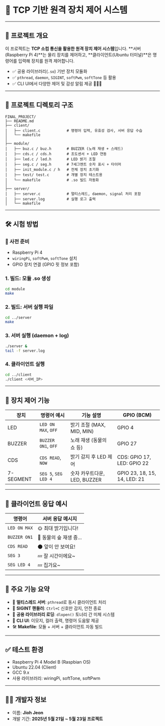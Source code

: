 # 📡 TCP 기반 원격 장치 제어 시스템

---

## 📌 프로젝트 개요

이 프로젝트는 **TCP 소컴 통신을 활용한 원격 장치 제어 시스템**입니다.
\*\*서버(Raspberry Pi 4)\*\*는 물리 장치를 제어하고, \*\*클라이언트(Ubuntu 터미널)\*\*은 명령어를 입력해 장치를 원격 제어합니다.

* ✅ 공용 라이브러리(`.so`) 기반 장치 모듈화
* ✅ `pthread`, `daemon`, `SIGINT`, `softPwm`, `softTone` 등 활용
* ✅ CLI UI에서 다양한 제어 및 감성 알림 제공 🎵🌑🌞

---

## 📂 프로젝트 디렉토리 구조

```
FINAL_PROJECT/
├── README.md
├── client/
│   ├── client.c            # 명령어 입력, 유효성 검사, 서버 응답 수습
│   └── makefile
│
├── module/
│   ├── buz.c / buz.h       # BUZZER (노래 재생 + 스레드)
│   ├── cds.c / cds.h       # 조도센서 + LED 연동
│   ├── led.c / led.h       # LED 밝기 조절
│   ├── seg.c / seg.h       # 7세그멘트 숫자 표시 + 타이머
│   ├── init_module.c / h   # 전체 장치 초기화
│   ├── test/ test.c        # 개별 장치 테스트용
│   └── makefile            # .so 빌드 자동화
│
├── server/
│   ├── server.c            # 멀티스레드, daemon, signal 처리 포함
│   ├── server.log          # 실행 로그 출력
│   └── makefile
```

---

## 🛠️ 시험 방법

### 🔧 사전 준비

* Raspberry Pi 4
* `wiringPi`, `softPwm`, `softTone` 설치
* GPIO 장치 연결 (GPIO 핏 정보 포함)

### 1. 빌드: 모듈 .so 생성

```bash
cd module
make
```

### 2. 빌드: 서버 실행 파일

```bash
cd ../server
make
```

### 3. 서버 실행 (daemon + log)

```bash
./server &
tail -f server.log
```

### 4. 클라이언트 실행

```bash
cd ../client
./client <서버_IP>
```

---

## 🔌 장치 제어 기능

| 장치        | 명령어 예시               | 기능 설명                 | GPIO (BCM)                   |
| --------- | -------------------- | --------------------- | ---------------------------- |
| LED       | `LED ON MAX`, `OFF`  | 밝기 조절 (MAX, MID, MIN) | GPIO 4                       |
| BUZZER    | `BUZZER ON1`, `OFF`  | 노래 재생 (동물의 쇼 등)       | GPIO 27                      |
| CDS       | `CDS READ`, `NOW`    | 밝기 감지 후 LED 제어        | CDS: GPIO 17, LED: GPIO 22   |
| 7-SEGMENT | `SEG 5`, `SEG LED 4` | 숫자 카우트다운, LED, BUZZER | GPIO 23, 18, 15, 14, LED: 21 |

---

## 📨 클라이언트 응답 예시

| 명령어          | 서버 응답 메시지        |
| ------------ | ---------------- |
| `LED ON MAX` | 🌞 최대 밝기입니다!     |
| `BUZZER ON1` | 🍃 동물의 숲 재생 중... |
| `CDS READ`   | 🌑 앞이 안 보여요!     |
| `SEG 3`      | 💤 잘 시간이에요\~  |
| `SEG LED 4`  | 💤 집가요\~         |

---

## 🧠 주요 기능 요약

* 🧵 **멀티스레드 서버**: `pthread`로 동시 클라이언트 처리
* 🧠 **SIGINT 핸들러**: `Ctrl+C` 신호만 감지, 안전 종료
* 📆 **공용 라이브러리 로딩**: `dlopen()` 토너리 간 미체 시스템
* 🎨 **CLI UI**: 이모지, 컬러 출력, 명령어 도움말 제공
* 🛠️ **Makefile**: 모듈 + 서버 + 클라이언트 자동 빌드

---

## ✅ 테스트 환경

* Raspberry Pi 4 Model B (Raspbian OS)
* Ubuntu 22.04 (Client)
* GCC 9.x
* 사용 라이브러리: wiringPi, softTone, softPwm

---

## 👨‍💼 개발자 정보

* 이름: **Jioh Jeon**
* 개발 기간: **2025년 5월 21일 ~ 5월 23일 프로젝트**
